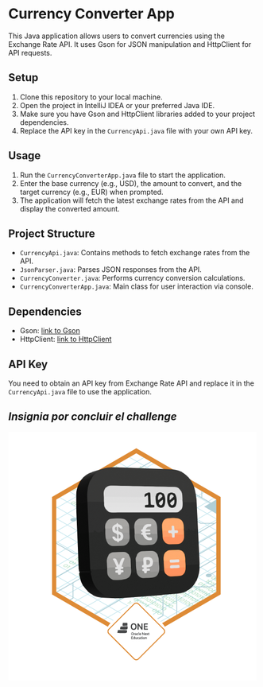 # Currency Converter App

This Java application allows users to convert currencies using the Exchange Rate API. It uses Gson for JSON manipulation and HttpClient for API requests.

## Setup

1. Clone this repository to your local machine.
2. Open the project in IntelliJ IDEA or your preferred Java IDE.
3. Make sure you have Gson and HttpClient libraries added to your project dependencies.
4. Replace the API key in the `CurrencyApi.java` file with your own API key.

## Usage

1. Run the `CurrencyConverterApp.java` file to start the application.
2. Enter the base currency (e.g., USD), the amount to convert, and the target currency (e.g., EUR) when prompted.
3. The application will fetch the latest exchange rates from the API and display the converted amount.

## Project Structure

- `CurrencyApi.java`: Contains methods to fetch exchange rates from the API.
- `JsonParser.java`: Parses JSON responses from the API.
- `CurrencyConverter.java`: Performs currency conversion calculations.
- `CurrencyConverterApp.java`: Main class for user interaction via console.

## Dependencies

- Gson: [link to Gson](https://github.com/google/gson)
- HttpClient: [link to HttpClient](https://openjdk.java.net/groups/net/httpclient/intro.html)

## API Key

You need to obtain an API key from Exchange Rate API and replace it in the `CurrencyApi.java` file to use the application.


## ***Insignia por concluir el challenge***

![image](https://github.com/kjarj54/ConversorAlura/blob/master/Badge-Conversor.png)
